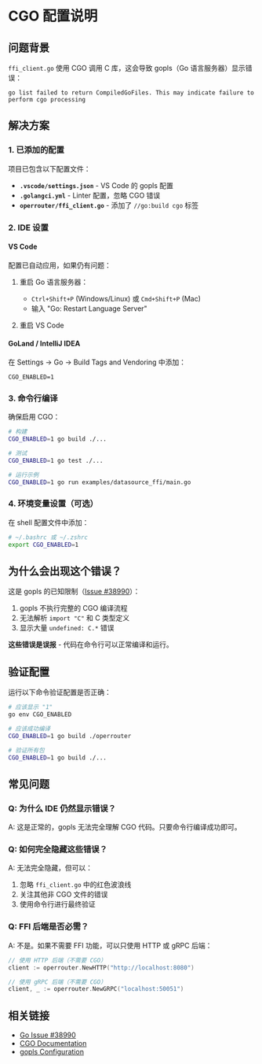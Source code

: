 # CGO 配置说明

## 问题背景

`ffi_client.go` 使用 CGO 调用 C 库，这会导致 gopls（Go 语言服务器）显示错误：

```
go list failed to return CompiledGoFiles. This may indicate failure to perform cgo processing
```

## 解决方案

### 1. 已添加的配置

项目已包含以下配置文件：

- **`.vscode/settings.json`** - VS Code 的 gopls 配置
- **`.golangci.yml`** - Linter 配置，忽略 CGO 错误
- **`operrouter/ffi_client.go`** - 添加了 `//go:build cgo` 标签

### 2. IDE 设置

#### VS Code

配置已自动应用，如果仍有问题：

1. 重启 Go 语言服务器：
   - `Ctrl+Shift+P` (Windows/Linux) 或 `Cmd+Shift+P` (Mac)
   - 输入 "Go: Restart Language Server"

2. 重启 VS Code

#### GoLand / IntelliJ IDEA

在 Settings → Go → Build Tags and Vendoring 中添加：
```
CGO_ENABLED=1
```

### 3. 命令行编译

确保启用 CGO：

```bash
# 构建
CGO_ENABLED=1 go build ./...

# 测试
CGO_ENABLED=1 go test ./...

# 运行示例
CGO_ENABLED=1 go run examples/datasource_ffi/main.go
```

### 4. 环境变量设置（可选）

在 shell 配置文件中添加：

```bash
# ~/.bashrc 或 ~/.zshrc
export CGO_ENABLED=1
```

## 为什么会出现这个错误？

这是 gopls 的已知限制（[Issue #38990](https://github.com/golang/go/issues/38990)）：

1. gopls 不执行完整的 CGO 编译流程
2. 无法解析 `import "C"` 和 C 类型定义
3. 显示大量 `undefined: C.*` 错误

**这些错误是误报** - 代码在命令行可以正常编译和运行。

## 验证配置

运行以下命令验证配置是否正确：

```bash
# 应该显示 "1"
go env CGO_ENABLED

# 应该成功编译
CGO_ENABLED=1 go build ./operrouter

# 验证所有包
CGO_ENABLED=1 go build ./...
```

## 常见问题

### Q: 为什么 IDE 仍然显示错误？

A: 这是正常的，gopls 无法完全理解 CGO 代码。只要命令行编译成功即可。

### Q: 如何完全隐藏这些错误？

A: 无法完全隐藏，但可以：
1. 忽略 `ffi_client.go` 中的红色波浪线
2. 关注其他非 CGO 文件的错误
3. 使用命令行进行最终验证

### Q: FFI 后端是否必需？

A: 不是。如果不需要 FFI 功能，可以只使用 HTTP 或 gRPC 后端：

```go
// 使用 HTTP 后端（不需要 CGO）
client := operrouter.NewHTTP("http://localhost:8080")

// 使用 gRPC 后端（不需要 CGO）
client, _ := operrouter.NewGRPC("localhost:50051")
```

## 相关链接

- [Go Issue #38990](https://github.com/golang/go/issues/38990)
- [CGO Documentation](https://golang.org/cmd/cgo/)
- [gopls Configuration](https://github.com/golang/tools/blob/master/gopls/doc/settings.md)
